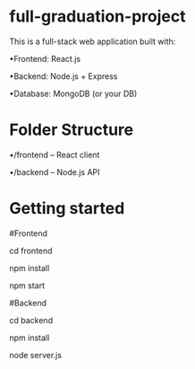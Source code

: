 # full-graduation-project
This is a full-stack web application built with:

•Frontend: React.js  

•Backend: Node.js + Express  

•Database: MongoDB (or your DB)

# Folder Structure

•/frontend – React client  
 
•/backend – Node.js API

# Getting started

 #Frontend  
 
cd frontend  

npm install  

npm start

 #Backend  
 
cd backend  

npm install  

node server.js  

